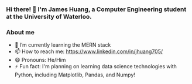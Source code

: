 ### Hi there! 👋 I'm James Huang, a Computer Engineering student at the University of Waterloo.

### About me
- 🌱 I’m currently learning the MERN stack
- 📫 How to reach me: https://www.linkedin.com/in/jhuang705/
- 😄 Pronouns: He/Him
- ⚡ Fun fact: I'm planning on learning data science technologies with Python, including Matplotlib, Pandas, and Numpy!

